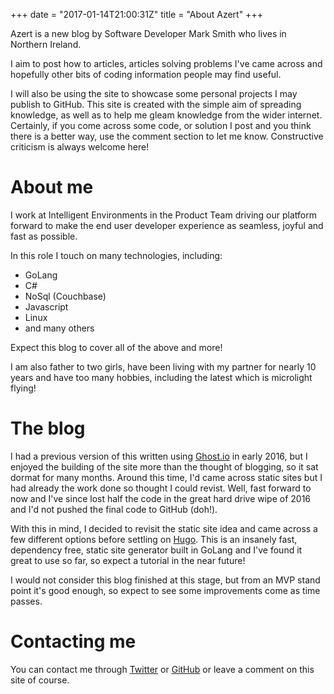 +++
date = "2017-01-14T21:00:31Z"
title = "About Azert"
+++

Azert is a new blog by Software Developer Mark Smith who lives in Northern Ireland.

I aim to post how to articles, articles solving problems I've came across and hopefully other bits of coding information people may find useful.

I will also be using the site to showcase some personal projects I may publish to GitHub. This site is created with the simple aim of spreading knowledge, as well as to help me gleam knowledge from the wider internet. Certainly, if you come across some code, or solution I post and you think there is a better way, use the comment section to let me know. Constructive criticism is always welcome here!

# About me

I work at Intelligent Environments in the Product Team driving our platform forward to make the end user developer experience as seamless, joyful and fast as possible.

In this role I touch on many technologies, including:

 * GoLang
 * C#
 * NoSql (Couchbase)
 * Javascript
 * Linux
 * and many others

 Expect this blog to cover all of the above and more!

 I am also father to two girls, have been living with my partner for nearly 10 years and have too many hobbies, including the latest which is microlight flying!

# The blog

 I had a previous version of this written using [Ghost.io](https://ghost.io) in early 2016, but I enjoyed the building of the site more than the thought of blogging, so it sat dormat for many months. Around this time, I'd came across static sites but I had already the work done so thought I could revist. Well, fast forward to now and I've since lost half the code in the great hard drive wipe of 2016 and I'd not pushed the final code to GitHub (doh!).

 With this in mind, I decided to revisit the static site idea and came across a few different options before settling on [Hugo](https://gohugo.io). This is an insanely fast, dependency free, static site generator built in GoLang and I've found it great to use so far, so expect a tutorial in the near future!

 I would not consider this blog finished at this stage, but from an MVP stand point it's good enough, so expect to see some improvements come as time passes.

# Contacting me

 You can contact me through [Twitter](https://twitter.com/azertsoftware) or [GitHub](https://GitHub.com/azert-software) or leave a comment on this site of course.